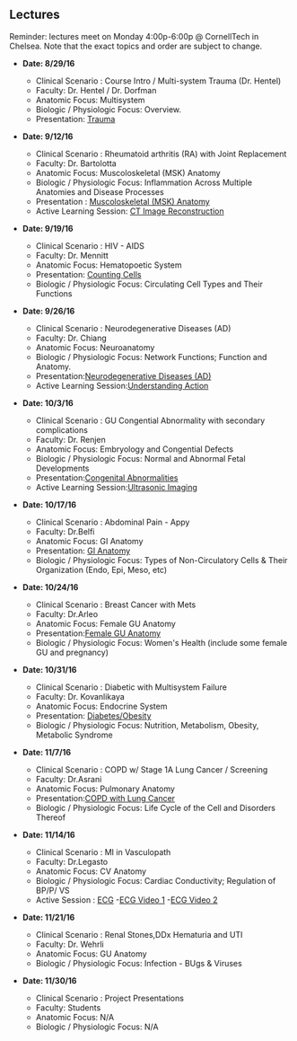 ## Lectures				

Reminder: lectures meet on Monday 4:00p-6:00p @ CornellTech in Chelsea. Note that the exact topics and order are 
subject to change.				
			
+ **Date: 8/29/16**	
    - Clinical Scenario : Course Intro / Multi-system Trauma (Dr. Hentel)			          
    - Faculty: Dr. Hentel / Dr. Dorfman  
    - Anatomic Focus: Multisystem     
    - Biologic / Physiologic Focus: Overview.
    - Presentation: [Trauma](https://drive.google.com/a/cornell.edu/file/d/0B0WKo8T6325yWXp2enQzMGFkWjg/view?usp=sharing)           			

+ **Date: 9/12/16**	
    - Clinical Scenario : Rheumatoid arthritis (RA) with Joint Replacement		         
    - Faculty: Dr. Bartolotta   
    - Anatomic Focus: Muscoloskeletal (MSK) Anatomy	     
    - Biologic / Physiologic Focus: Inflammation Across Multiple Anatomies and Disease Processes
    - Presentation : [Muscoloskeletal (MSK) Anatomy](https://drive.google.com/file/d/0B0WKo8T6325ySUFkLTZsQmVGcGM/view?usp=sharing)
    - Active Learning Session: [CT Image Reconstruction](https://drive.google.com/file/d/0B0WKo8T6325yT3FkYnF0QTg2OUE/view?usp=sharing)
			
+ **Date: 9/19/16**	
    - Clinical Scenario : HIV - AIDS		         
    - Faculty: Dr. Mennitt  
    - Anatomic Focus:	 Hematopoetic System  
    - Presentation: [Counting Cells](https://drive.google.com/file/d/0B0WKo8T6325yOUQwM0kzMGdmS2s/view?usp=sharing) 
    - Biologic / Physiologic Focus: Circulating Cell Types and Their Functions
   			
+ **Date: 9/26/16**
    - Clinical Scenario : Neurodegenerative Diseases (AD)		         
    - Faculty: Dr. Chiang 
    - Anatomic Focus: Neuroanatomy    
    - Biologic / Physiologic Focus: Network Functions; Function and Anatomy.
    - Presentation:[Neurodegenerative Diseases (AD)](https://drive.google.com/file/d/0B0WKo8T6325yZU9ySHVaczRnU0E/view?usp=sharing)
    - Active Learning Session:[Understanding Action](https://drive.google.com/file/d/0B0WKo8T6325ySVNaRFpVVXBMMUU/view?usp=sharing)
    
+ **Date: 10/3/16** 
    - Clinical Scenario : GU Congential Abnormality with secondary complications			         
    - Faculty: Dr. Renjen      
    - Anatomic Focus: Embryology and Congential Defects    
    - Biologic / Physiologic Focus: Normal and Abnormal Fetal Developments
    - Presentation:[Congenital Abnormalities](https://drive.google.com/file/d/0B0WKo8T6325ydGJod2ZhLW5WeXM/view?usp=sharing)
    - Active Learning Session:[Ultrasonic Imaging](https://drive.google.com/file/d/0B0WKo8T6325ybmVjSzdrOWJoUm8/view?usp=sharing)

+ **Date: 10/17/16**  
    - Clinical Scenario : Abdominal Pain - Appy                 
    - Faculty: Dr.Belfi   
    - Anatomic Focus: GI Anatomy 
    - Presentation: [GI Anatomy](https://drive.google.com/file/d/0B0WKo8T6325yZDF3WjZqcGpkdlU/view?usp=sharing)
    - Biologic / Physiologic Focus: Types of Non-Circulatory Cells & Their Organization (Endo, Epi, Meso, etc) 
		
+ **Date: 10/24/16**  
    - Clinical Scenario : Breast Cancer with Mets			         
    - Faculty: Dr.Arleo    
    - Anatomic Focus: Female GU Anatomy 
    - Presentation:[Female GU Anatomy ](https://drive.google.com/file/d/0B0WKo8T6325yczdjaTV1dU1icms/view?usp=sharing)
    - Biologic / Physiologic Focus: Women's Health (include some female GU and pregnancy)
    
				
+ **Date: 10/31/16**
    - Clinical Scenario : Diabetic with Multisystem Failure			         
    - Faculty: Dr. Kovanlikaya    
    - Anatomic Focus: Endocrine System
    - Presentation: [Diabetes/Obesity](https://drive.google.com/file/d/0B0WKo8T6325yby0tT0hyR0FLRTA/view?usp=sharing)     
    - Biologic / Physiologic Focus:  Nutrition, Metabolism, Obesity, Metabolic Syndrome
    
				
+ **Date: 11/7/16**	
    - Clinical Scenario : COPD w/ Stage 1A Lung Cancer / Screening			    
    - Faculty: Dr.Asrani   
    - Anatomic Focus: Pulmonary Anatomy 
    - Presentation:[COPD with Lung Cancer](https://drive.google.com/open?id=0B0WKo8T6325yRGJxdjNPWkxoTVU)   
    - Biologic / Physiologic Focus: Life Cycle of the Cell and Disorders Thereof
    				
				
+ **Date: 11/14/16**
    - Clinical Scenario : MI in Vasculopath		         
    - Faculty: Dr.Legasto   
    - Anatomic Focus: CV Anatomy   
    - Biologic / Physiologic Focus: Cardiac Conductivity; Regulation of BP/P/ VS
    - Active Session : [ECG](https://drive.google.com/file/d/0B0WKo8T6325yMktyTUtXX05kaVE/view?usp=sharing)
    -[ECG Video 1](https://www.youtube.com/watch?v=RYZ4daFwMa8)
    -[ECG Video 2](https://www.youtube.com/watch?v=AUn8P5hRG0c)
    
				
+ **Date: 11/21/16**
    - Clinical Scenario : Renal Stones,DDx Hematuria and UTI			       
    - Faculty: Dr. Wehrli       
    - Anatomic Focus: GU Anatomy    
    - Biologic / Physiologic Focus: Infection - BUgs & Viruses
				
+ **Date: 11/30/16**
    - Clinical Scenario : Project Presentations		         
    - Faculty: Students        
    - Anatomic Focus:	 N/A
    - Biologic / Physiologic Focus: N/A